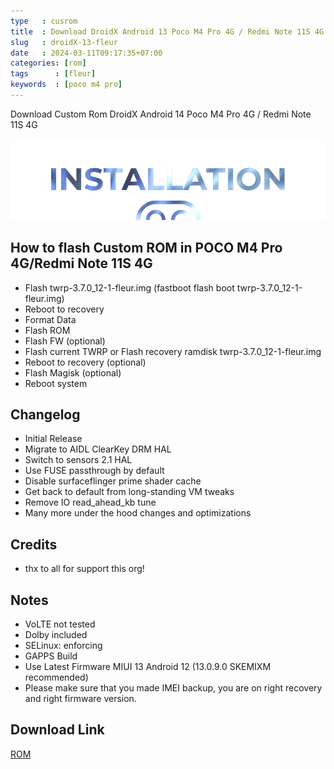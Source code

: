 ```yaml
---
type   : cusrom
title  : Download DroidX Android 13 Poco M4 Pro 4G / Redmi Note 11S 4G
slug   : droidX-13-fleur
date   : 2024-03-11T09:17:35+07:00
categories: [rom]
tags      : [fleur]
keywords  : [poco m4 pro]
---
```


Download Custom Rom DroidX Android 14 Poco M4 Pro 4G / Redmi Note 11S 4G

<img src="https://raw.githubusercontent.com/DroidX-UI-Devices/Official_Devices/13/banners/install.png" />

## How to flash Custom ROM in POCO M4 Pro 4G/Redmi Note 11S 4G
- Flash twrp-3.7.0_12-1-fleur.img (fastboot flash boot twrp-3.7.0_12-1-fleur.img)
- Reboot to recovery
- Format Data
- Flash ROM
- Flash FW (optional) 
- Flash current TWRP or Flash recovery ramdisk twrp-3.7.0_12-1-fleur.img
- Reboot to recovery (optional)
- Flash Magisk (optional)
- Reboot system

## Changelog
- Initial Release
- Migrate to AIDL ClearKey DRM HAL
- Switch to sensors 2.1 HAL
- Use FUSE passthrough by default
- Disable surfaceflinger prime shader cache
- Get back to default from long-standing VM tweaks
- Remove IO read_ahead_kb tune
- Many more under the hood changes and optimizations

## Credits
- thx to all for support this org!

## Notes
- VoLTE not tested
- Dolby included
- SELinux: enforcing
- GAPPS Build 
- Use Latest Firmware MIUI 13 Android 12 (13.0.9.0 SKEMIXM recommended)
- Please make sure that you made IMEI backup, you are on right recovery and right firmware version.

## Download Link
[ROM](https://sourceforge.net/projects/droidxui-releases/files/fleur/droidx-1.7-20231213-0507-OFFICIAL-fleur-Gapps.zip/download)

